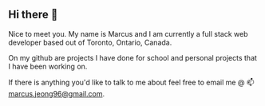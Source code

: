 ## Hi there 👋

Nice to meet you. My name is Marcus and I am currently a full stack web developer based out of Toronto, Ontario, Canada.

On my github are projects I have done for school and personal projects that I have been working on.

If there is anything you'd like to talk to me about feel free to email me @ 📫marcus.jeong96@gmail.com.

<!--
**MJdesigns96/MJdesigns96** is a ✨ _special_ ✨ repository because its `README.md` (this file) appears on your GitHub profile.

Here are some ideas to get you started:

- 🔭 I’m currently working on ...
- 🌱 I’m currently learning ...
- 👯 I’m looking to collaborate on ...
- 🤔 I’m looking for help with ...
- 💬 Ask me about ...
- 📫 How to reach me: ...
- 😄 Pronouns: ...
- ⚡ Fun fact: ...
-->
